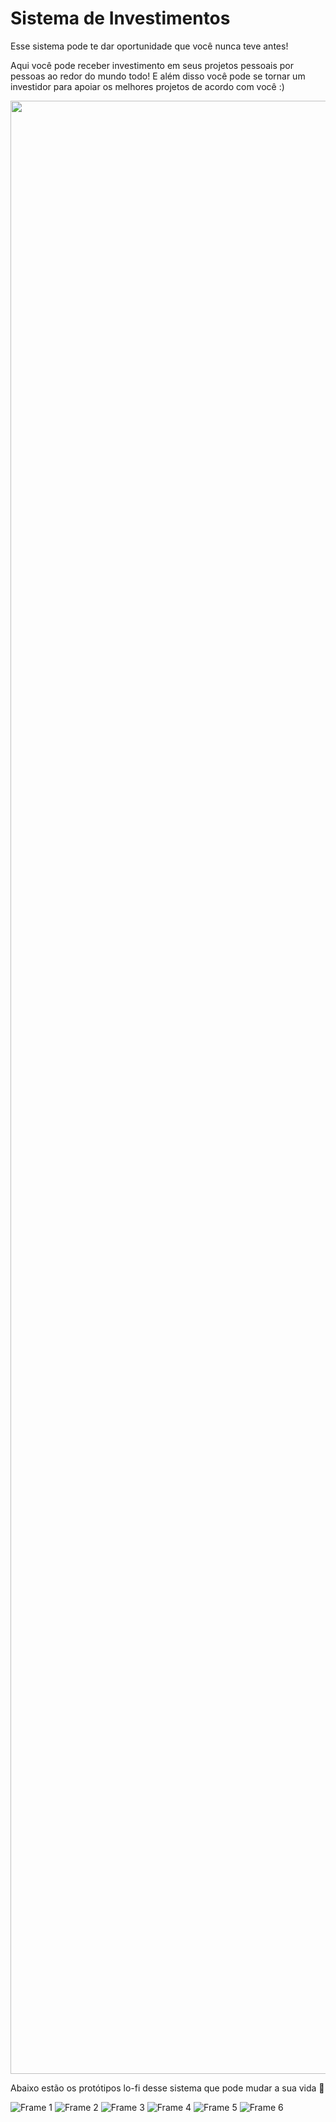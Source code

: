 <h1>Sistema de Investimentos</h1>

Esse sistema pode te dar oportunidade que você nunca teve antes!

Aqui você pode receber investimento em seus projetos pessoais por pessoas ao redor do mundo todo! E além disso você pode se tornar um investidor para apoiar os melhores projetos de acordo com você :)

<div align="center">
<img width="3157" alt="banner2" src="https://user-images.githubusercontent.com/57119424/144513631-d663efb7-46ce-4d4d-ba71-20eb97cde1ab.png">
</div>

Abaixo estão os protótipos lo-fi desse sistema que pode mudar a sua vida :rocket:

![Frame 1](https://user-images.githubusercontent.com/57119424/144514359-36a12b6a-bedb-426f-adf9-ff1a9332f3cb.png)
![Frame 2](https://user-images.githubusercontent.com/57119424/144514361-dfb38def-7ac2-4c09-a7c3-aaeebbf1d2c0.png)
![Frame 3](https://user-images.githubusercontent.com/57119424/144514362-21865ff6-5f9f-4bf2-bf8d-1ed08d74d003.png)
![Frame 4](https://user-images.githubusercontent.com/57119424/144514365-ee3bade6-b160-4c97-8d30-5c9ad3191762.png)
![Frame 5](https://user-images.githubusercontent.com/57119424/144514368-13f1a046-8285-44e1-acec-58e7311f67c4.png)
![Frame 6](https://user-images.githubusercontent.com/57119424/144514358-dcae12be-a9f1-411c-9e18-ca4cb36e8f5c.png)
